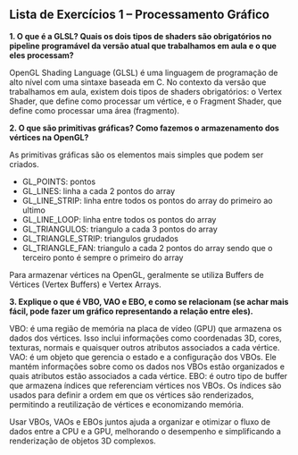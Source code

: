 ## Lista de Exercícios 1 – Processamento Gráfico

<b>1. O que é a GLSL? Quais os dois tipos de shaders são obrigatórios no pipeline programável da versão atual que trabalhamos em aula e o que eles processam?</b>

OpenGL Shading Language (GLSL) é uma linguagem de programação de alto nível com uma sintaxe baseada em C. No contexto da versão que trabalhamos em aula, existem dois tipos de shaders obrigatórios: o Vertex Shader, que define como processar um vértice, e o Fragment Shader, que define como processar uma área (fragmento).

<b>2. O que são primitivas gráficas? Como fazemos o armazenamento dos vértices na OpenGL?</b>

As primitivas gráficas são os elementos mais simples que podem ser criados.

- GL_POINTS: pontos
- GL_LINES: linha a cada 2 pontos do array
- GL_LINE_STRIP: linha entre todos os pontos do array do primeiro ao ultimo
- GL_LINE_LOOP: linha entre todos os pontos do array
- GL_TRIANGULOS: triangulo a cada 3 pontos do array
- GL_TRIANGLE_STRIP: triangulos grudados
- GL_TRIANGLE_FAN: triangulo a cada 2 pontos do array sendo que o terceiro ponto é sempre o primeiro do array

Para armazenar vértices na OpenGL, geralmente se utiliza Buffers de Vértices (Vertex Buffers) e Vertex Arrays.

<b>3. Explique o que é VBO, VAO e EBO, e como se relacionam (se achar mais fácil, pode fazer um gráfico representando a relação entre eles).</b>

VBO: é uma região de memória na placa de vídeo (GPU) que armazena os dados dos vértices. Isso inclui informações como coordenadas 3D, cores, texturas, normais e quaisquer outros atributos associados a cada vértice.
VAO: é um objeto que gerencia o estado e a configuração dos VBOs. Ele mantém informações sobre como os dados nos VBOs estão organizados e quais atributos estão associados a cada vértice.
EBO: é outro tipo de buffer que armazena índices que referenciam vértices nos VBOs. Os índices são usados para definir a ordem em que os vértices são renderizados, permitindo a reutilização de vértices e economizando memória.

Usar VBOs, VAOs e EBOs juntos ajuda a organizar e otimizar o fluxo de dados entre a CPU e a GPU, melhorando o desempenho e simplificando a renderização de objetos 3D complexos.
